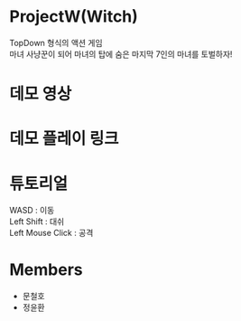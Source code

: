 # ProjectW(Witch)   
TopDown 형식의 액션 게임   
마녀 사냥꾼이 되어 마녀의 탑에 숨은 마지막 7인의 마녀를 토벌하자!   

# 데모 영상   

# 데모 플레이 링크   

# 튜토리얼   
WASD : 이동   
Left Shift : 대쉬   
Left Mouse Click : 공격   

# Members   
 + 문철호
 + 정윤환
 
